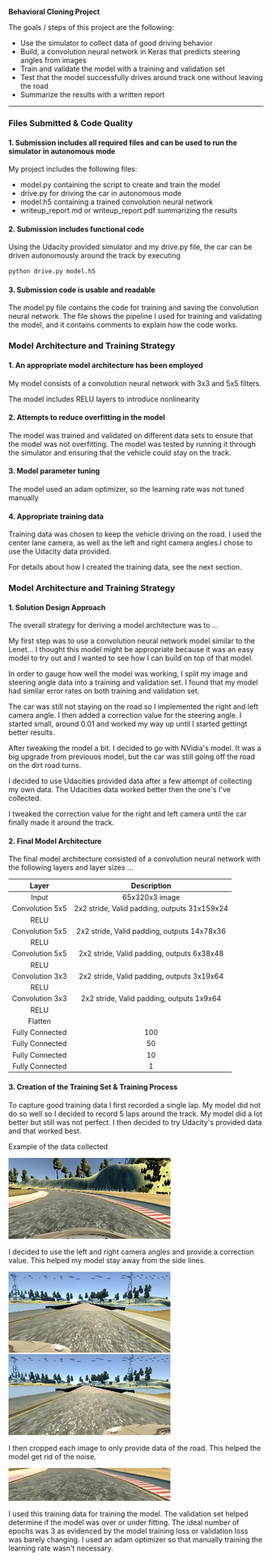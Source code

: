 **Behavioral Cloning Project**

The goals / steps of this project are the following:
* Use the simulator to collect data of good driving behavior
* Build, a convolution neural network in Keras that predicts steering angles from images
* Train and validate the model with a training and validation set
* Test that the model successfully drives around track one without leaving the road
* Summarize the results with a written report


[//]: # (Image References)

[image1]: ./images/center.jpg "center"
[image2]: ./images/right.jpg "right"
[image3]: ./images/left.jpg "left"
[image4]: ./images/crop.jpg "crop"

---
### Files Submitted & Code Quality

#### 1. Submission includes all required files and can be used to run the simulator in autonomous mode

My project includes the following files:
* model.py containing the script to create and train the model
* drive.py for driving the car in autonomous mode
* model.h5 containing a trained convolution neural network 
* writeup_report.md or writeup_report.pdf summarizing the results

#### 2. Submission includes functional code
Using the Udacity provided simulator and my drive.py file, the car can be driven autonomously around the track by executing 
```sh
python drive.py model.h5
```

#### 3. Submission code is usable and readable

The model.py file contains the code for training and saving the convolution neural network. The file shows the pipeline I used for training and validating the model, and it contains comments to explain how the code works.

### Model Architecture and Training Strategy

#### 1. An appropriate model architecture has been employed

My model consists of a convolution neural network with 3x3 and 5x5 filters. 

The model includes RELU layers to introduce nonlinearity

#### 2. Attempts to reduce overfitting in the model

The model was trained and validated on different data sets to ensure that the model was not overfitting. The model was tested by running it through the simulator and ensuring that the vehicle could stay on the track.

#### 3. Model parameter tuning

The model used an adam optimizer, so the learning rate was not tuned manually

#### 4. Appropriate training data

Training data was chosen to keep the vehicle driving on the road. I used the center lane camera, as well as the left and right camera angles.I chose to use the Udacity data provided. 

For details about how I created the training data, see the next section. 

### Model Architecture and Training Strategy

#### 1. Solution Design Approach

The overall strategy for deriving a model architecture was to ...

My first step was to use a convolution neural network model similar to the Lenet... I thought this model might be appropriate because it was an easy model to try out and I wanted to see how I can build on top of that model.

In order to gauge how well the model was working, I split my image and steering angle data into a training and validation set. I found that my model had similar error rates on both training and validation set. 

The car was still not staying on the road so I implemented the right and left camera angle. I then added a correction value for the steering angle. I started small, around 0.01 and worked my way up until I started gettingt better results. 

After tweaking the model a bit. I decided to go with NVidia's model. It was a big upgrade from previouos model, but the car was still going off the road on the dirt road turns. 

I decided to use Udacities provided data after a few attempt of collecting my own data. The Udacities data worked better then the one's I've collected. 

I tweaked the correction value for the right and left camera until the car finally made it around the track. 

#### 2. Final Model Architecture

The final model architecture consisted of a convolution neural network with the following layers and layer sizes ...

| Layer         		      |     Description	        					                 | 
|:---------------------:|:---------------------------------------------:| 
| Input         		      | 65x320x3  image   							             | 
| Convolution 5x5     	 | 2x2 stride, Valid padding, outputs 31x159x24 	  |
| RELU					             |											                                   	|
| Convolution 5x5	      | 2x2 stride, Valid padding, outputs 14x78x36 	|
| RELU					             |												            |
| Convolution 5x5	      | 2x2 stride, Valid padding, outputs 6x38x48 	|
| RELU					             |												            |
| Convolution 3x3	      | 2x2 stride, Valid padding, outputs 3x19x64 	|
| RELU					             |												            |
| Convolution 3x3	      | 2x2 stride, Valid padding, outputs 1x9x64 	|
| RELU					             |												            |
| Flatten					             |												            |
|	Fully Connected              	|	100											|
|	Fully Connected              	|	50											|
|	Fully Connected              	|	10											|
|	Fully Connected              	|	1											|


#### 3. Creation of the Training Set & Training Process

To capture good training data I first recorded a single lap. My model did not do so well so I decided to record 5 laps around the track. My model did a lot better but still was not perfect. I then decided to try Udacity's provided data and that worked best. 

Example of the data collected

![alt text][image4]

I decided to use the left and right camera angles and provide a correction value. This helped my model stay away from the side lines. 

![alt text][image2]
![alt text][image3]

I then cropped each image to only provide data of the road. This helped the model get rid of the noise. 

![alt text][image1]


I used this training data for training the model. The validation set helped determine if the model was over or under fitting. The ideal number of epochs was 3 as evidenced by the model training loss or validation loss was barely changing. I used an adam optimizer so that manually training the learning rate wasn't necessary.
